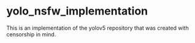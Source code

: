 # yolo_nsfw_implementation
This is an implementation of the yolov5 repository that was created with censorship in mind. 
